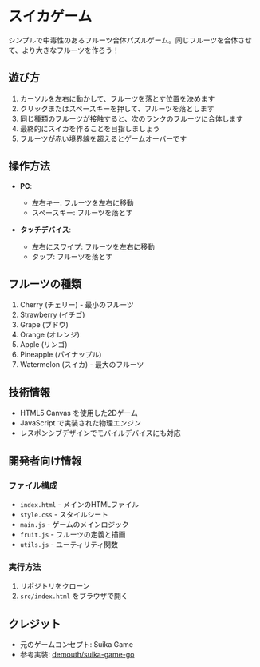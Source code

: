 # スイカゲーム

シンプルで中毒性のあるフルーツ合体パズルゲーム。同じフルーツを合体させて、より大きなフルーツを作ろう！

## 遊び方

1. カーソルを左右に動かして、フルーツを落とす位置を決めます
2. クリックまたはスペースキーを押して、フルーツを落とします
3. 同じ種類のフルーツが接触すると、次のランクのフルーツに合体します
4. 最終的にスイカを作ることを目指しましょう
5. フルーツが赤い境界線を超えるとゲームオーバーです

## 操作方法

- **PC**:
  - 左右キー: フルーツを左右に移動
  - スペースキー: フルーツを落とす

- **タッチデバイス**:
  - 左右にスワイプ: フルーツを左右に移動
  - タップ: フルーツを落とす

## フルーツの種類

1. Cherry (チェリー) - 最小のフルーツ
2. Strawberry (イチゴ)
3. Grape (ブドウ)
4. Orange (オレンジ)
5. Apple (リンゴ)
6. Pineapple (パイナップル)
7. Watermelon (スイカ) - 最大のフルーツ

## 技術情報

- HTML5 Canvas を使用した2Dゲーム
- JavaScript で実装された物理エンジン
- レスポンシブデザインでモバイルデバイスにも対応

## 開発者向け情報

### ファイル構成

- `index.html` - メインのHTMLファイル
- `style.css` - スタイルシート
- `main.js` - ゲームのメインロジック
- `fruit.js` - フルーツの定義と描画
- `utils.js` - ユーティリティ関数

### 実行方法

1. リポジトリをクローン
2. `src/index.html` をブラウザで開く

## クレジット

- 元のゲームコンセプト: Suika Game
- 参考実装: [demouth/suika-game-go](https://github.com/demouth/suika-game-go)
